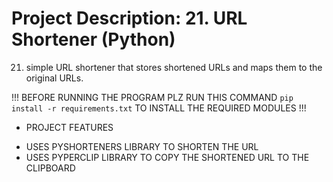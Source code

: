 # Project Description: 21. URL Shortener (Python)

21. simple URL shortener that stores shortened URLs and maps them to the original URLs.

!!! BEFORE RUNNING THE PROGRAM PLZ RUN THIS COMMAND `pip install -r requirements.txt` TO INSTALL THE REQUIRED MODULES !!!

- PROJECT FEATURES

* USES PYSHORTENERS LIBRARY TO SHORTEN THE URL
* USES PYPERCLIP LIBRARY TO COPY THE SHORTENED URL TO THE CLIPBOARD
